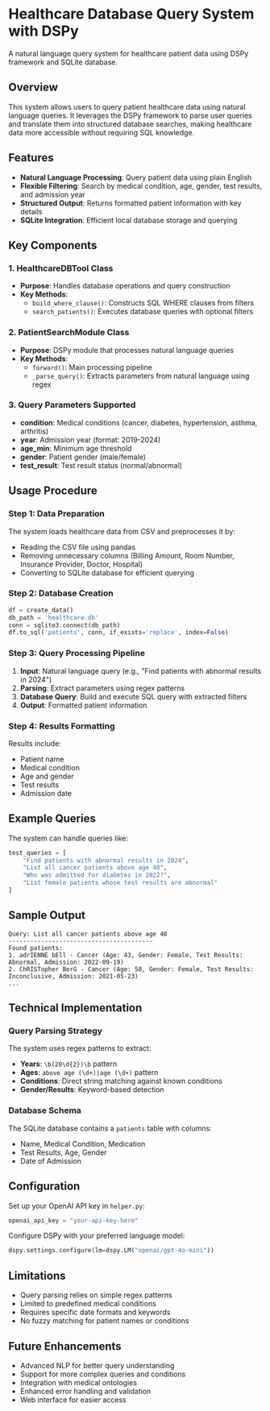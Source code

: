 # Healthcare Database Query System with DSPy

A natural language query system for healthcare patient data using DSPy framework and SQLite database.

## Overview

This system allows users to query patient healthcare data using natural language queries. It leverages the DSPy framework to parse user queries and translate them into structured database searches, making healthcare data more accessible without requiring SQL knowledge.

## Features

- **Natural Language Processing**: Query patient data using plain English
- **Flexible Filtering**: Search by medical condition, age, gender, test results, and admission year
- **Structured Output**: Returns formatted patient information with key details
- **SQLite Integration**: Efficient local database storage and querying

## Key Components

### 1. HealthcareDBTool Class
- **Purpose**: Handles database operations and query construction
- **Key Methods**:
  - `build_where_clause()`: Constructs SQL WHERE clauses from filters
  - `search_patients()`: Executes database queries with optional filters

### 2. PatientSearchModule Class
- **Purpose**: DSPy module that processes natural language queries
- **Key Methods**:
  - `forward()`: Main processing pipeline
  - `_parse_query()`: Extracts parameters from natural language using regex

### 3. Query Parameters Supported
- **condition**: Medical conditions (cancer, diabetes, hypertension, asthma, arthritis)
- **year**: Admission year (format: 2019-2024)
- **age_min**: Minimum age threshold
- **gender**: Patient gender (male/female)
- **test_result**: Test result status (normal/abnormal)

## Usage Procedure

### Step 1: Data Preparation
The system loads healthcare data from CSV and preprocesses it by:
- Reading the CSV file using pandas
- Removing unnecessary columns (Billing Amount, Room Number, Insurance Provider, Doctor, Hospital)
- Converting to SQLite database for efficient querying

### Step 2: Database Creation
```python
df = create_data()
db_path = 'healthcare.db'
conn = sqlite3.connect(db_path)
df.to_sql('patients', conn, if_exists='replace', index=False)
```

### Step 3: Query Processing Pipeline
1. **Input**: Natural language query (e.g., "Find patients with abnormal results in 2024")
2. **Parsing**: Extract parameters using regex patterns
3. **Database Query**: Build and execute SQL query with extracted filters
4. **Output**: Formatted patient information

### Step 4: Results Formatting
Results include:
- Patient name
- Medical condition
- Age and gender
- Test results
- Admission date

## Example Queries

The system can handle queries like:

```python
test_queries = [
    "Find patients with abnormal results in 2024",
    "List all cancer patients above age 40", 
    "Who was admitted for diabetes in 2022?",
    "List female patients whose test results are abnormal"
]
```

## Sample Output

```
Query: List all cancer patients above age 40
----------------------------------------
Found patients:
1. adrIENNE bEll - Cancer (Age: 43, Gender: Female, Test Results: Abnormal, Admission: 2022-09-19)
2. ChRISTopher BerG - Cancer (Age: 58, Gender: Female, Test Results: Inconclusive, Admission: 2021-05-23)
...
```

## Technical Implementation

### Query Parsing Strategy
The system uses regex patterns to extract:
- **Years**: `\b(20\d{2})\b` pattern
- **Ages**: `above age (\d+)|age (\d+)` pattern  
- **Conditions**: Direct string matching against known conditions
- **Gender/Results**: Keyword-based detection

### Database Schema
The SQLite database contains a `patients` table with columns:
- Name, Medical Condition, Medication
- Test Results, Age, Gender
- Date of Admission

## Configuration

Set up your OpenAI API key in `helper.py`:
```python
openai_api_key = "your-api-key-here"
```

Configure DSPy with your preferred language model:
```python
dspy.settings.configure(lm=dspy.LM("openai/gpt-4o-mini"))
```

## Limitations

- Query parsing relies on simple regex patterns
- Limited to predefined medical conditions
- Requires specific date formats and keywords
- No fuzzy matching for patient names or conditions

## Future Enhancements

- Advanced NLP for better query understanding
- Support for more complex queries and conditions
- Integration with medical ontologies
- Enhanced error handling and validation
- Web interface for easier access
